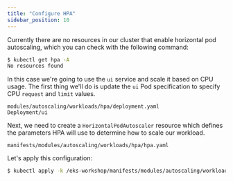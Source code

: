 ```yaml
---
title: "Configure HPA"
sidebar_position: 10
---
```


Currently there are no resources in our cluster that enable horizontal pod autoscaling, which you can check with the following command:

```bash expectError=true
$ kubectl get hpa -A
No resources found
```

In this case we're going to use the `ui` service and scale it based on CPU usage. The first thing we'll do is update the `ui` Pod specification to specify CPU `request` and `limit` values.

```kustomization
modules/autoscaling/workloads/hpa/deployment.yaml
Deployment/ui
```

Next, we need to create a `HorizontalPodAutoscaler` resource which defines the parameters HPA will use to determine how to scale our workload.

```file
manifests/modules/autoscaling/workloads/hpa/hpa.yaml
```

Let's apply this configuration:

```bash
$ kubectl apply -k /eks-workshop/manifests/modules/autoscaling/workloads/hpa
```
